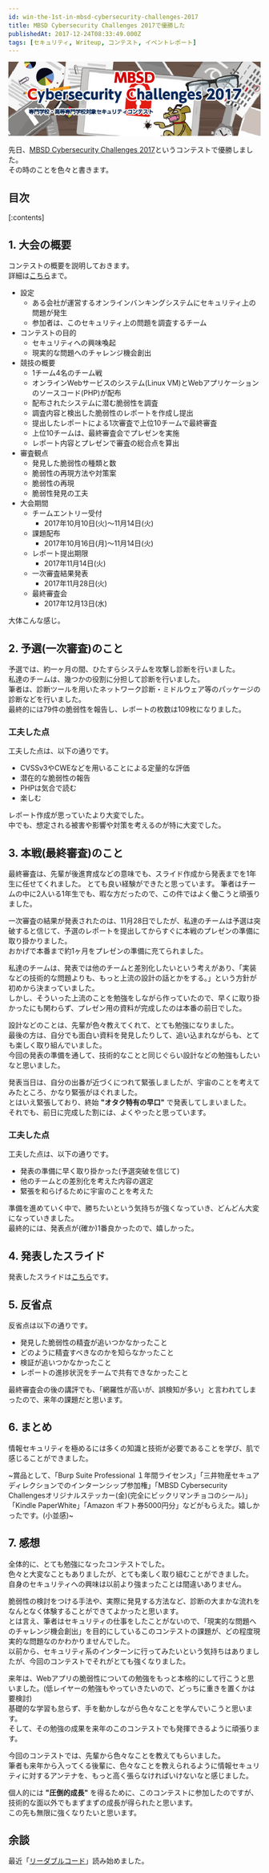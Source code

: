 ```yaml
---
id: win-the-1st-in-mbsd-cybersecurity-challenges-2017
title: MBSD Cybersecurity Challenges 2017で優勝した
publishedAt: 2017-12-24T08:33:49.000Z
tags: [セキュリティ, Writeup, コンテスト, イベントレポート]
---
```


![公式ロゴ](img/win-the-1st-in-mbsd-cybersecurity-challenges-2017/mbsd_cybersecurity_challenges_2017_logo.jpg)

先日、[MBSD Cybersecurity Challenges 2017](http://setten.sgec.or.jp/cooperation/049.html)というコンテストで優勝しました。  
その時のことを色々と書きます。

## 目次

[:contents]

## 1. 大会の概要

コンテストの概要を説明しておきます。  
詳細は[こちら](http://setten.sgec.or.jp/cooperation/049.html)まで。

- 設定
  - ある会社が運営するオンラインバンキングシステムにセキュリティ上の問題が発生
  - 参加者は、このセキュリティ上の問題を調査するチーム
- コンテストの目的
  - セキュリティへの興味喚起
  - 現実的な問題へのチャレンジ機会創出
- 競技の概要
  - 1チーム4名のチーム戦
  - オンラインWebサービスのシステム(Linux VM)とWebアプリケーションのソースコード(PHP)が配布
  - 配布されたシステムに潜む脆弱性を調査
  - 調査内容と検出した脆弱性のレポートを作成し提出
  - 提出したレポートによる1次審査で上位10チームで最終審査
  - 上位10チームは、最終審査会でプレゼンを実施
  - レポート内容とプレゼンで審査の総合点を算出
- 審査観点
  - 発見した脆弱性の種類と数
  - 脆弱性の再現方法や対策案
  - 脆弱性の再現
  - 脆弱性発見の工夫
- 大会期間
  - チームエントリー受付
    - 2017年10月10日(火)～11月14日(火)
  - 課題配布
    - 2017年10月16日(月)～11月14日(火)
  - レポート提出期限
    - 2017年11月14日(火)
  - 一次審査結果発表
    - 2017年11月28日(火)
  - 最終審査会
    - 2017年12月13日(水)

大体こんな感じ。

## 2. 予選(一次審査)のこと

予選では、約一ヶ月の間、ひたすらシステムを攻撃し診断を行いました。  
私達のチームは、幾つかの役割に分担して診断を行いました。  
筆者は、診断ツールを用いたネットワーク診断・ミドルウェア等のパッケージの診断などを行いました。  
最終的には79件の脆弱性を報告し、レポートの枚数は109枚になりました。

### 工夫した点

工夫した点は、以下の通りです。

- CVSSv3やCWEなどを用いることによる定量的な評価
- 潜在的な脆弱性の報告
- PHPは気合で読む
- 楽しむ

レポート作成が思っていたより大変でした。  
中でも、想定される被害や影響や対策を考えるのが特に大変でした。

## 3. 本戦(最終審査)のこと

最終審査は、先輩が後進育成などの意味でも、スライド作成から発表までを1年生に任せてくれました。
とても良い経験ができたと思っています。
筆者はチームの中に2人いる1年生でも、暇な方だったので、この件ではよく働こうと頑張りました。  

一次審査の結果が発表されたのは、11月28日でしたが、私達のチームは予選は突破すると信じて、予選のレポートを提出してからすぐに本戦のプレゼンの準備に取り掛かりました。  
おかげで本番まで約1ヶ月をプレゼンの準備に充てられました。  

私達のチームは、発表では他のチームと差別化したいという考えがあり、「実装などの技術的な問題よりも、もっと上流の設計の話とかをする。」という方針が初めから決まっていました。  
しかし、そういった上流のことを勉強をしながら作っていたので、早くに取り掛かったにも関わらず、プレゼン用の資料が完成したのは本番の前日でした。  

設計などのことは、先輩が色々教えてくれて、とても勉強になりました。  
最後の方は、自分でも面白い資料を発見したりして、追い込まれながらも、とても楽しく取り組んでいました。  
今回の発表の準備を通して、技術的なことと同じぐらい設計などの勉強もしたいなと思いました。  

発表当日は、自分の出番が近づくにつれて緊張しましたが、宇宙のことを考えてみたところ、かなり緊張がほぐれました。  
とはいえ緊張しており、終始 **"オタク特有の早口"** で発表してしまいました。  
それでも、前日に完成した割には、よくやったと思っています。

### 工夫した点

工夫した点は、以下の通りです。

- 発表の準備に早く取り掛かった(予選突破を信じて)
- 他のチームとの差別化を考えた内容の選定
- 緊張を和らげるために宇宙のことを考えた

準備を進めていく中で、勝ちたいという気持ちが強くなっていき、どんどん大変になっていきました。  
最終的には、発表点が(確か)1番良かったので、嬉しかった。

## 4. 発表したスライド

発表したスライドは[こちら](https://speakerdeck.com/8ayac/mbsd-cybersecurity-challenges-2017-zui-zhong-shen-cha-hui-ffa-biao-suraido)です。

## 5. 反省点

反省点は以下の通りです。

- 発見した脆弱性の精査が追いつかなかったこと
- どのように精査すべきなのかを知らなかったこと
- 検証が追いつかなかったこと
- レポートの進捗状況をチームで共有できなかったこと

最終審査会の後の講評でも、「網羅性が高いが、誤検知が多い」と言われてしまったので、来年の課題だと思います。

## 6. まとめ

情報セキュリティを極めるには多くの知識と技術が必要であることを学び、肌で感じることができました。

~賞品として、「Burp Suite Professional １年間ライセンス」「三井物産セキュアディレクションでのインターンシップ参加権」「MBSD Cybersecurity Challengesオリジナルステッカー(金)(完全にビックリマンチョコのシール)」「Kindle PaperWhite」「Amazon ギフト券5000円分」などがもらえた。嬉しかったです。(小並感)~

## 7. 感想

全体的に、とても勉強になったコンテストでした。  
色々と大変なこともありましたが、とても楽しく取り組むことができました。  
自身のセキュリティへの興味は以前より強まったことは間違いありません。

脆弱性の検討をつける手法や、実際に発見する方法など、診断の大まかな流れをなんとなく体験することができてよかったと思います。  
とは言え、筆者はセキュリティの仕事をしたことがないので、「現実的な問題へのチャレンジ機会創出」を目的にしているこのコンテストの課題が、どの程度現実的な問題なのかわかりませんでした。  
以前から、セキュリティ系のインターンに行ってみたいという気持ちはありましたが、今回のコンテストでそれがとても強くなりました。  

来年は、Webアプリの脆弱性についての勉強をもっと本格的にして行こうと思いました。(低レイヤーの勉強もやっていきたいので、どっちに重きを置くかは要検討)  
基礎的な学習も怠らず、手を動かしながら色々なことを学んでいこうと思います。  
そして、その勉強の成果を来年のこのコンテストでも発揮できるように頑張ります。  

今回のコンテストでは、先輩から色々なことを教えてもらいました。  
筆者も来年から入ってくる後輩に、色々なことを教えられるように情報セキュリティに対するアンテナを、もっと高く張らなければいけないなと感じました。  

個人的には **"圧倒的成長"** を得るために、このコンテストに参加したのですが、技術的な面以外でもまずまずの成長が得られたと思います。  
この先も無限に強くなりたいと思います。

## 余談

最近「[リーダブルコード](https://www.amazon.co.jp/%E3%83%AA%E3%83%BC%E3%83%80%E3%83%96%E3%83%AB%E3%82%B3%E3%83%BC%E3%83%89-%E2%80%95%E3%82%88%E3%82%8A%E8%89%AF%E3%81%84%E3%82%B3%E3%83%BC%E3%83%89%E3%82%92%E6%9B%B8%E3%81%8F%E3%81%9F%E3%82%81%E3%81%AE%E3%82%B7%E3%83%B3%E3%83%97%E3%83%AB%E3%81%A7%E5%AE%9F%E8%B7%B5%E7%9A%84%E3%81%AA%E3%83%86%E3%82%AF%E3%83%8B%E3%83%83%E3%82%AF-Theory-practice-Boswell/dp/4873115655)」読み始めました。
